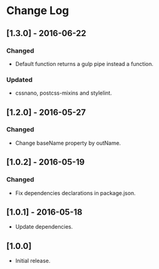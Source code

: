 # Change Log

## [1.3.0] - 2016-06-22

### Changed
- Default function returns a gulp pipe instead a function.

### Updated
- cssnano, postcss-mixins and stylelint.


## [1.2.0] - 2016-05-27

### Changed
- Change baseName property by outName.


## [1.0.2] - 2016-05-19

### Changed
- Fix dependencies declarations in package.json.


## [1.0.1] - 2016-05-18

* Update dependencies.


## [1.0.0]

* Initial release.